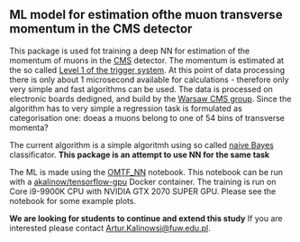 ## ML model for estimation ofthe muon transverse momentum in the CMS detector

This package is used fot training a deep NN for estimation of the momentum of muons in the
[CMS](http://cms.cern) detector. The momentum is estimated at the so called
[Level 1 of the trigger system](https://cms.cern/detector/triggering-and-data-acquisition).
At this point of data processing there is only about 1 microsecond available for calculations - therefore only
very simple and fast algorithms can be used. The data is processed on electronic boards dedigned, and build by the
[Warsaw CMS group](http://cms.fuw.edu.pl/?page_id=1200). Since the algorithm has to very simple a regression task
is formulated as categorisation one: doeas a muons belong to one of 54 bins of transverse momenta?

The current algorithm is a simple algoritmh using so called [naive Bayes](https://en.wikipedia.org/wiki/Naive_Bayes_classifier)
classificator. **This package is an attempt to use NN for the same task**

The ML is made using the [OMTF_NN](OMTF_NN.ipynb) notebook. This notebook can be run with
a [akalinow/tensorflow-gpu](https://hub.docker.com/r/akalinow/tensorflow-gpu) Docker container.
The training is run on Core i9-9900K CPU with NVIDIA GTX 2070 SUPER GPU. Please see the notebook for some
example plots.

**We are looking for students to continue and extend this study**
If you are interested please contact [Artur.Kalinowsi@fuw.edu.pl](Artur.Kalinowski@fuw.edu.pl).